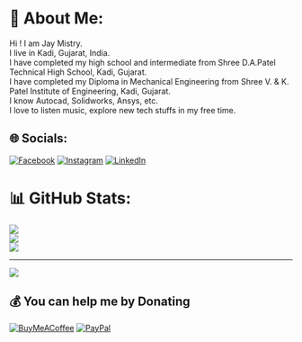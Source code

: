 # 💫 About Me:
Hi ! I am Jay Mistry.<br>I live in Kadi, Gujarat, India.<br>I have completed my high school and intermediate from Shree D.A.Patel Technical High School, Kadi, Gujarat.<br>I have completed my Diploma in Mechanical Engineering from Shree V. & K. Patel Institute of Engineering, Kadi, Gujarat.<br>I know Autocad, Solidworks, Ansys, etc.<br>I love to listen music, explore new tech stuffs in my free time.


## 🌐 Socials:
[![Facebook](https://img.shields.io/badge/Facebook-%231877F2.svg?logo=Facebook&logoColor=white)](https://facebook.com/jaymistry258) [![Instagram](https://img.shields.io/badge/Instagram-%23E4405F.svg?logo=Instagram&logoColor=white)](https://instagram.com/jaymistry258) [![LinkedIn](https://img.shields.io/badge/LinkedIn-%230077B5.svg?logo=linkedin&logoColor=white)](https://linkedin.com/in/jaymistry258) 

# 📊 GitHub Stats:
![](https://github-readme-stats.vercel.app/api?username=jaymistry258&theme=default&hide_border=true&include_all_commits=false&count_private=false)<br/>
![](https://github-readme-streak-stats.herokuapp.com/?user=jaymistry258&theme=default&hide_border=true)<br/>
![](https://github-readme-stats.vercel.app/api/top-langs/?username=jaymistry258&theme=default&hide_border=true&include_all_commits=false&count_private=false&layout=compact)

---
[![](https://visitcount.itsvg.in/api?id=jaymistry258&icon=0&color=12)](https://visitcount.itsvg.in)

  ## 💰 You can help me by Donating
  [![BuyMeACoffee](https://img.shields.io/badge/Buy%20Me%20a%20Coffee-ffdd00?style=for-the-badge&logo=buy-me-a-coffee&logoColor=black)](https://buymeacoffee.com/jaymistry258) [![PayPal](https://img.shields.io/badge/PayPal-00457C?style=for-the-badge&logo=paypal&logoColor=white)](https://paypal.me/jaymistry258) 

  
<!-- Proudly created with GPRM ( https://gprm.itsvg.in ) -->
